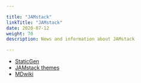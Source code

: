 ```yaml
---

title: "JAMstack"  
linkTitle: "JAMstack"  
date: 2020-07-12  
weight: 70  
description: News and information about JAMstack

---
```


*   [StaticGen](https://www.staticgen.com/)
*   [JAMstack themes](https://jamstackthemes.dev/)
*   [MDwiki](http://dynalon.github.io/mdwiki)
